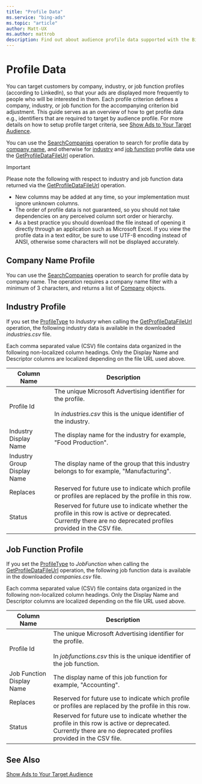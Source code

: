 ```yaml
---
title: "Profile Data"
ms.service: "bing-ads"
ms.topic: "article"
author: Matt-UX
ms.author: mattrob
description: Find out about audience profile data supported with the Bing Ads API.
---
```

# Profile Data
You can target customers by company, industry, or job function profiles (according to LinkedIn), so that your ads are displayed more frequently to people who will be interested in them. Each profile criterion defines a company, industry, or job function for the accompanying criterion bid adjustment. This guide serves as an overview of how to get profile data e.g., identifiers that are required to target by audience profile. For more details on how to setup profile target criteria, see [Show Ads to Your Target Audience](show-ads-target-audience.md#profilecriterion). 

You can use the [SearchCompanies](../campaign-management-service/searchcompanies.md) operation to search for profile data by [company name](#companyname), and otherwise for [industry](#industry) and [job function](#jobfunction) profile data use the [GetProfileDataFileUrl](../campaign-management-service/getprofiledatafileurl.md) operation. 

> [!IMPORTANT]
> Please note the following with respect to industry and job function data returned via the [GetProfileDataFileUrl](../campaign-management-service/getprofiledatafileurl.md) operation. 
> - New columns may be added at any time, so your implementation must ignore unknown columns.
> - The order of profile data is not guaranteed, so you should not take dependencies on any perceived column sort order or hierarchy.  
> - As a best practice you should download the file instead of opening it directly through an application such as Microsoft Excel. If you view the profile data in a text editor, be sure to use UTF-8 encoding instead of ANSI, otherwise some characters will not be displayed accurately.

## <a name="companyname"></a>Company Name Profile
You can use the [SearchCompanies](../campaign-management-service/searchcompanies.md) operation to search for profile data by company name. The operation requires a company name filter with a minimum of 3 characters, and returns a list of [Company](../campaign-management-service/company.md) objects. 

## <a name="industry"></a>Industry Profile
If you set the [ProfileType](../campaign-management-service/getprofiledatafileurl.md#profiletype) to *Industry* when calling the [GetProfileDataFileUrl](../campaign-management-service/getprofiledatafileurl.md) operation, the following industry data is available in the downloaded *industries.csv* file. 

Each comma separated value (CSV) file contains data organized in the following non-localized column headings. Only the Display Name and Descriptor columns are localized depending on the file URL used above.

|Column Name|Description|
|---------------|---------------|
|Profile Id|The unique Microsoft Advertising identifier for the profile.<br/><br/>In *industries.csv* this is the unique identifier of the industry.|
|Industry Display Name|The display name for the industry for example, "Food Production".|
|Industry Group Display Name|The display name of the group that this industry belongs to for example, "Manufacturing".|
|Replaces|Reserved for future use to indicate which profile or profiles are replaced by the profile in this row.|
|Status|Reserved for future use to indicate whether the profile in this row is active or deprecated. Currently there are no deprecated profiles provided in the CSV file.|

## <a name="jobfunction"></a>Job Function Profile
If you set the [ProfileType](../campaign-management-service/getprofiledatafileurl.md#profiletype) to *JobFunction* when calling the [GetProfileDataFileUrl](../campaign-management-service/getprofiledatafileurl.md) operation, the following job function data is available in the downloaded *companies.csv* file. 

Each comma separated value (CSV) file contains data organized in the following non-localized column headings. Only the Display Name and Descriptor columns are localized depending on the file URL used above.

|Column Name|Description|
|---------------|---------------|
|Profile Id|The unique Microsoft Advertising identifier for the profile.<br/><br/>In *jobfunctions.csv* this is the unique identifier of the job function.|
|Job Function Display Name|The display name of this job function for example, "Accounting".|
|Replaces|Reserved for future use to indicate which profile or profiles are replaced by the profile in this row.|
|Status|Reserved for future use to indicate whether the profile in this row is active or deprecated. Currently there are no deprecated profiles provided in the CSV file.|

## See Also
[Show Ads to Your Target Audience](show-ads-target-audience.md) 
